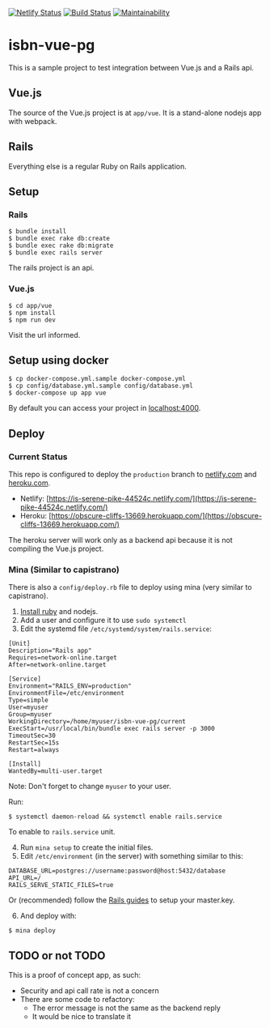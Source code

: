 [![Netlify Status](https://api.netlify.com/api/v1/badges/a2d42b63-cf82-4036-aef9-5bff665a60d8/deploy-status)](https://app.netlify.com/sites/is-serene-pike-44524c/deploys)
[![Build Status](https://semaphoreci.com/api/v1/dmitryrck/isbn-vue-pg/branches/master/badge.svg)](https://semaphoreci.com/dmitryrck/isbn-vue-pg)
[![Maintainability](https://api.codeclimate.com/v1/badges/27d30b06432f4211f397/maintainability)](https://codeclimate.com/github/dmitryrck/isbn-vue-pg/maintainability)

# isbn-vue-pg

This is a sample project to test integration between Vue.js and a Rails api.

## Vue.js

The source of the Vue.js project is at `app/vue`. It is a stand-alone nodejs app with webpack.

## Rails

Everything else is a regular Ruby on Rails application.

## Setup

### Rails

```terminal
$ bundle install
$ bundle exec rake db:create
$ bundle exec rake db:migrate
$ bundle exec rails server
```

The rails project is an api.

### Vue.js

```terminal
$ cd app/vue
$ npm install
$ npm run dev
```

Visit the url informed.

## Setup using docker

```terminal
$ cp docker-compose.yml.sample docker-compose.yml
$ cp config/database.yml.sample config/database.yml
$ docker-compose up app vue
```

By default you can access your project in [localhost:4000](http://localhost:4000).

## Deploy

### Current Status

This repo is configured to deploy the `production` branch to [netlify.com](https://netlify.com) and [heroku.com](https://heroku.com).

* Netlify: [https://is-serene-pike-44524c.netlify.com/](https://is-serene-pike-44524c.netlify.com/)
* Heroku: [https://obscure-cliffs-13669.herokuapp.com/](https://obscure-cliffs-13669.herokuapp.com/)

The heroku server will work only as a backend api because it is not compiling the Vue.js project.

### Mina (Similar to capistrano)

There is also a `config/deploy.rb` file to deploy using mina (very similar to capistrano).

1. [Install ruby](https://blog.codeminer42.com/4-5-ways-to-install-ruby-in-userspace-d26b0ba43610) and nodejs.
2. Add a user and configure it to use `sudo systemctl`
3. Edit the systemd file `/etc/systemd/system/rails.service`:

```
[Unit]
Description="Rails app"
Requires=network-online.target
After=network-online.target

[Service]
Environment="RAILS_ENV=production"
EnvironmentFile=/etc/environment
Type=simple
User=myuser
Group=myuser
WorkingDirectory=/home/myuser/isbn-vue-pg/current
ExecStart=/usr/local/bin/bundle exec rails server -p 3000
TimeoutSec=30
RestartSec=15s
Restart=always

[Install]
WantedBy=multi-user.target
```

Note: Don't forget to change `myuser` to your user.

Run:

```terminal
$ systemctl daemon-reload && systemctl enable rails.service
```

To enable to `rails.service` unit.

4. Run `mina setup` to create the initial files.
5. Edit `/etc/environment` (in the server) with something similar to this:

```
DATABASE_URL=postgres://username:password@host:5432/database
API_URL=/
RAILS_SERVE_STATIC_FILES=true
```

Or (recommended) follow the [Rails guides](https://guides.rubyonrails.org/security.html#environmental-security) to setup your master.key.

6. And deploy with:

```
$ mina deploy
```

## TODO or not TODO

This is a proof of concept app, as such:

* Security and api call rate is not a concern
* There are some code to refactory:
  - The error message is not the same as the backend reply
  - It would be nice to translate it
